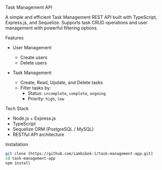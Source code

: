  Task Management API

A simple and efficient Task Management REST API built with TypeScript, Express.js, and Sequelize. Supports task CRUD operations and user management with powerful filtering options.



 Features

- User Management  
  - Create users  
  - Delete users  

- Task Management  
  - Create, Read, Update, and Delete tasks  
  - Filter tasks by:
    - Status: `incomplete`, `complete`, `ongoing`
    - Priority: `high`, `low`



Tech Stack

- Node.js + Express.js  
- TypeScript  
- Sequelize ORM (PostgreSQL / MySQL)  
- RESTful API architecture



Installation

```bash
git clone (https://github.com/iambibek-1/task-management-app.git)
cd task-management-app
npm install
